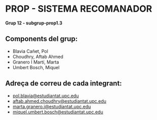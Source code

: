 # PROP - SISTEMA RECOMANADOR

**Grup 12 - subgrup-prop1.3**

## Components del grup:

* Blavia Cañet, Pol
* Choudhry, Aftab Ahmed 
* Granero I Martí, Marta
* Umbert Bosch, Miquel 

## Adreça de correu de cada integrant:

* pol.blavia@estudiantat.upc.edu
* aftab.ahmed.choudhry@estudiantat.upc.edu
* marta.granero.i@estudiantat.upc.edu
* miquel.umbert.bosch@estudiantat.upc.edu


